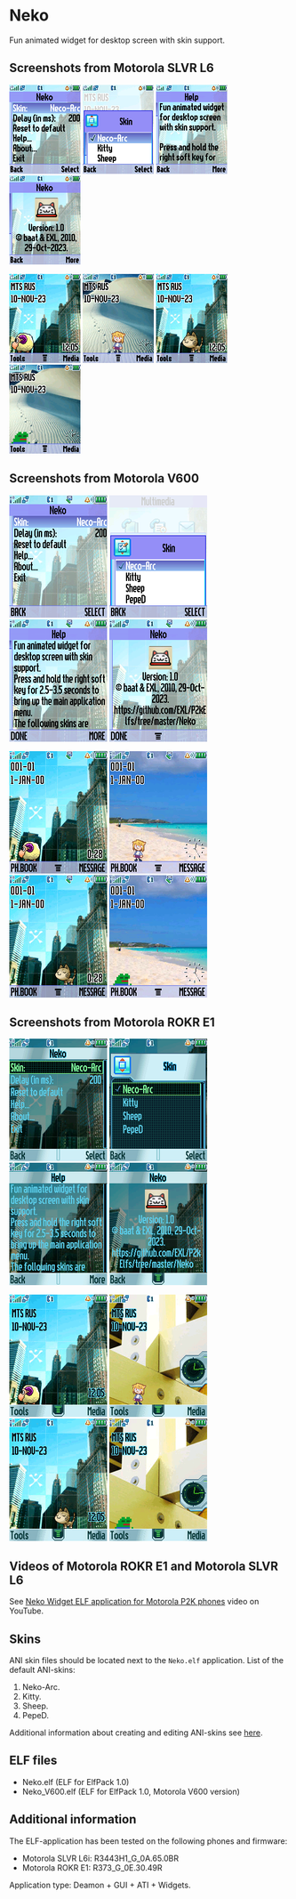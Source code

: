 Neko
====

Fun animated widget for desktop screen with skin support.

## Screenshots from Motorola SLVR L6

![Screenshot of Neko from Motorola L6 1](../images/Screenshot_Neko_L6_1.png) ![Screenshot of Neko from Motorola L6 2](../images/Screenshot_Neko_L6_2.png) ![Screenshot of Neko from Motorola L6 3](../images/Screenshot_Neko_L6_3.png) ![Screenshot of Neko from Motorola L6 4](../images/Screenshot_Neko_L6_4.png)

![Screenshot of Neko from Motorola L6 5](../images/Screenshot_Neko_L6_5.gif) ![Screenshot of Neko from Motorola L6 6](../images/Screenshot_Neko_L6_6.gif) ![Screenshot of Neko from Motorola L6 7](../images/Screenshot_Neko_L6_7.gif) ![Screenshot of Neko from Motorola L6 8](../images/Screenshot_Neko_L6_8.gif)

## Screenshots from Motorola V600

![Screenshot of Neko from Motorola V600 1](../images/Screenshot_Neko_V600_1.png) ![Screenshot of Neko from Motorola V600 2](../images/Screenshot_Neko_V600_2.png) ![Screenshot of Neko from Motorola V600 3](../images/Screenshot_Neko_V600_3.png) ![Screenshot of Neko from Motorola V600 4](../images/Screenshot_Neko_V600_4.png)

![Screenshot of Neko from Motorola V600 5](../images/Screenshot_Neko_V600_5.gif) ![Screenshot of Neko from Motorola V600 6](../images/Screenshot_Neko_V600_6.gif) ![Screenshot of Neko from Motorola V600 7](../images/Screenshot_Neko_V600_7.gif) ![Screenshot of Neko from Motorola V600 7](../images/Screenshot_Neko_V600_8.gif)

## Screenshots from Motorola ROKR E1

![Screenshot of Neko from Motorola E1 1](../images/Screenshot_Neko_E1_1.png) ![Screenshot of Neko from Motorola E1 2](../images/Screenshot_Neko_E1_2.png) ![Screenshot of Neko from Motorola E1 3](../images/Screenshot_Neko_E1_3.png) ![Screenshot of Neko from Motorola E1 4](../images/Screenshot_Neko_E1_4.png)

![Screenshot of Neko from Motorola E1 5](../images/Screenshot_Neko_E1_5.gif) ![Screenshot of Neko from Motorola E1 6](../images/Screenshot_Neko_E1_6.gif) ![Screenshot of Neko from Motorola E1 7](../images/Screenshot_Neko_E1_7.gif) ![Screenshot of Neko from Motorola E1 7](../images/Screenshot_Neko_E1_8.gif)

## Videos of Motorola ROKR E1 and Motorola SLVR L6

See [Neko Widget ELF application for Motorola P2K phones](TODO) video on YouTube.

## Skins

ANI skin files should be located next to the `Neko.elf` application. List of the default ANI-skins:

1. Neko-Arc.
2. Kitty.
3. Sheep.
4. PepeD.

Additional information about creating and editing ANI-skins see [here](res).

## ELF files

* Neko.elf (ELF for ElfPack 1.0)
* Neko_V600.elf (ELF for ElfPack 1.0, Motorola V600 version)

## Additional information

The ELF-application has been tested on the following phones and firmware:

* Motorola SLVR L6i: R3443H1_G_0A.65.0BR
* Motorola ROKR E1: R373_G_0E.30.49R

Application type: Deamon + GUI + ATI + Widgets.
